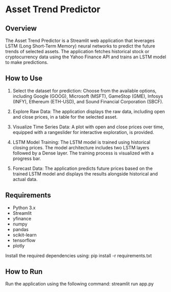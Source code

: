 # Asset Trend Predictor

## Overview

The Asset Trend Predictor is a Streamlit web application that leverages LSTM (Long Short-Term Memory) neural networks to predict the future trends of selected assets. The application fetches historical stock or cryptocurrency data using the Yahoo Finance API and trains an LSTM model to make predictions.

## How to Use

1. Select the dataset for prediction: Choose from the available options, including Google (GOOG), Microsoft (MSFT), GameStop (GME), Infosys (INFY), Ethereum (ETH-USD), and Sound Financial Corporation (SBCF).

2. Explore Raw Data: The application displays the raw data, including open and close prices, in a table for the selected asset.

3. Visualize Time Series Data: A plot with open and close prices over time, equipped with a rangeslider for interactive exploration, is provided.

4. LSTM Model Training: The LSTM model is trained using historical closing prices. The model architecture includes two LSTM layers followed by a Dense layer. The training process is visualized with a progress bar.

5. Forecast Data: The application predicts future prices based on the trained LSTM model and displays the results alongside historical and actual data.

## Requirements

- Python 3.x
- Streamlit
- yfinance
- numpy
- pandas
- scikit-learn
- tensorflow
- plotly

Install the required dependencies using:
pip install -r requirements.txt


## How to Run
Run the application using the following command:
streamlit run app.py


